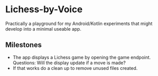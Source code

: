 # Lichess-by-Voice
Practically a playground for my Android/Kotlin experiments that might develop into a minimal useable app.

## Milestones
* The app displays a Lichess game by opening the game endpoint. Questions: Will the display update if a move is made?
* If that works do a clean up to remove unused files created.
